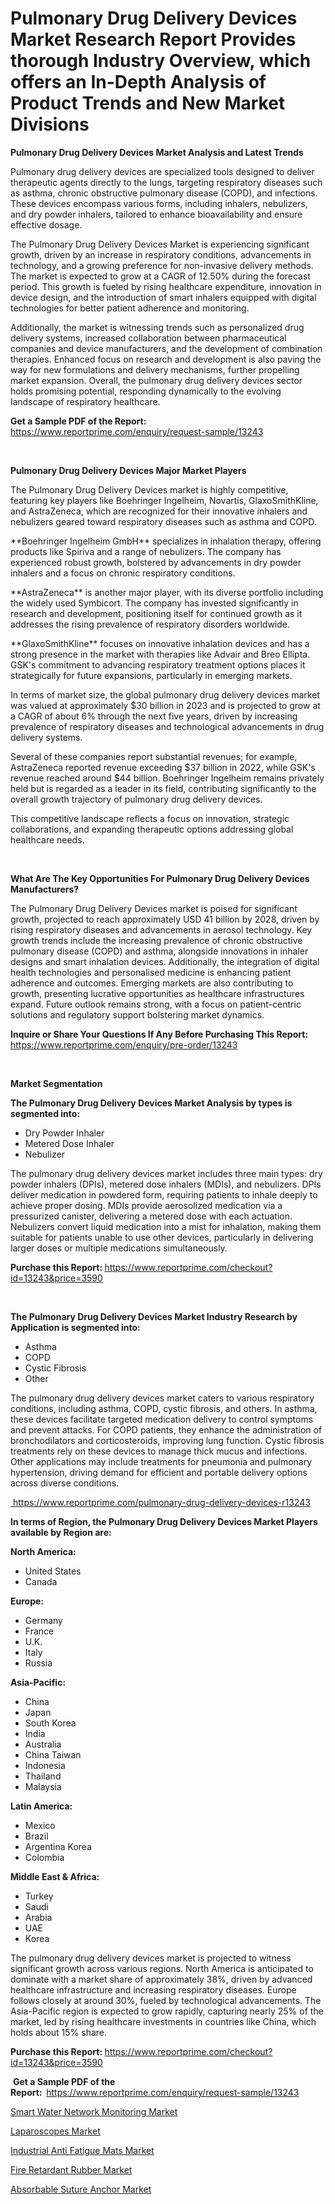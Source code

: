 <p><h1>Pulmonary Drug Delivery Devices Market Research Report Provides thorough Industry Overview, which offers an In-Depth Analysis of Product Trends and New Market Divisions</h1></p><p><strong>Pulmonary Drug Delivery Devices Market Analysis and Latest Trends</strong></p>
<p><p>Pulmonary drug delivery devices are specialized tools designed to deliver therapeutic agents directly to the lungs, targeting respiratory diseases such as asthma, chronic obstructive pulmonary disease (COPD), and infections. These devices encompass various forms, including inhalers, nebulizers, and dry powder inhalers, tailored to enhance bioavailability and ensure effective dosage.</p><p>The Pulmonary Drug Delivery Devices Market is experiencing significant growth, driven by an increase in respiratory conditions, advancements in technology, and a growing preference for non-invasive delivery methods. The market is expected to grow at a CAGR of 12.50% during the forecast period. This growth is fueled by rising healthcare expenditure, innovation in device design, and the introduction of smart inhalers equipped with digital technologies for better patient adherence and monitoring.</p><p>Additionally, the market is witnessing trends such as personalized drug delivery systems, increased collaboration between pharmaceutical companies and device manufacturers, and the development of combination therapies. Enhanced focus on research and development is also paving the way for new formulations and delivery mechanisms, further propelling market expansion. Overall, the pulmonary drug delivery devices sector holds promising potential, responding dynamically to the evolving landscape of respiratory healthcare.</p></p>
<p><strong>Get a Sample PDF of the Report:&nbsp;</strong> <a href="https://www.reportprime.com/enquiry/request-sample/13243?utm_campaign=96&utm_medium=2&utm_source=Github&utm_content=ia&utm_term=25112024&utm_id=pulmonary-drug-delivery-devices">https://www.reportprime.com/enquiry/request-sample/13243</a></p>
<p>&nbsp;</p>
<p><strong>Pulmonary Drug Delivery Devices Major Market Players</strong></p>
<p><p>The Pulmonary Drug Delivery Devices market is highly competitive, featuring key players like Boehringer Ingelheim, Novartis, GlaxoSmithKline, and AstraZeneca, which are recognized for their innovative inhalers and nebulizers geared toward respiratory diseases such as asthma and COPD.</p><p>**Boehringer Ingelheim GmbH** specializes in inhalation therapy, offering products like Spiriva and a range of nebulizers. The company has experienced robust growth, bolstered by advancements in dry powder inhalers and a focus on chronic respiratory conditions. </p><p>**AstraZeneca** is another major player, with its diverse portfolio including the widely used Symbicort. The company has invested significantly in research and development, positioning itself for continued growth as it addresses the rising prevalence of respiratory disorders worldwide.</p><p>**GlaxoSmithKline** focuses on innovative inhalation devices and has a strong presence in the market with therapies like Advair and Breo Ellipta. GSK's commitment to advancing respiratory treatment options places it strategically for future expansions, particularly in emerging markets.</p><p>In terms of market size, the global pulmonary drug delivery devices market was valued at approximately $30 billion in 2023 and is projected to grow at a CAGR of about 6% through the next five years, driven by increasing prevalence of respiratory diseases and technological advancements in drug delivery systems.</p><p>Several of these companies report substantial revenues; for example, AstraZeneca reported revenue exceeding $37 billion in 2022, while GSK's revenue reached around $44 billion. Boehringer Ingelheim remains privately held but is regarded as a leader in its field, contributing significantly to the overall growth trajectory of pulmonary drug delivery devices. </p><p>This competitive landscape reflects a focus on innovation, strategic collaborations, and expanding therapeutic options addressing global healthcare needs.</p></p>
<p>&nbsp;</p>
<p><strong>What Are The Key Opportunities For Pulmonary Drug Delivery Devices Manufacturers?</strong></p>
<p><p>The Pulmonary Drug Delivery Devices market is poised for significant growth, projected to reach approximately USD 41 billion by 2028, driven by rising respiratory diseases and advancements in aerosol technology. Key growth trends include the increasing prevalence of chronic obstructive pulmonary disease (COPD) and asthma, alongside innovations in inhaler designs and smart inhalation devices. Additionally, the integration of digital health technologies and personalised medicine is enhancing patient adherence and outcomes. Emerging markets are also contributing to growth, presenting lucrative opportunities as healthcare infrastructures expand. Future outlook remains strong, with a focus on patient-centric solutions and regulatory support bolstering market dynamics.</p></p>
<p><strong>Inquire or Share Your Questions If Any Before Purchasing This Report:</strong> <a href="https://www.reportprime.com/enquiry/pre-order/13243?utm_campaign=96&utm_medium=2&utm_source=Github&utm_content=ia&utm_term=25112024&utm_id=pulmonary-drug-delivery-devices">https://www.reportprime.com/enquiry/pre-order/13243</a></p>
<p>&nbsp;</p>
<p><strong>Market Segmentation</strong></p>
<p><strong>The Pulmonary Drug Delivery Devices Market Analysis by types is segmented into:</strong></p>
<p><ul><li>Dry Powder Inhaler</li><li>Metered Dose Inhaler</li><li>Nebulizer</li></ul></p>
<p><p>The pulmonary drug delivery devices market includes three main types: dry powder inhalers (DPIs), metered dose inhalers (MDIs), and nebulizers. DPIs deliver medication in powdered form, requiring patients to inhale deeply to achieve proper dosing. MDIs provide aerosolized medication via a pressurized canister, delivering a metered dose with each actuation. Nebulizers convert liquid medication into a mist for inhalation, making them suitable for patients unable to use other devices, particularly in delivering larger doses or multiple medications simultaneously.</p></p>
<p><strong>Purchase this Report:&nbsp;</strong><a href="https://www.reportprime.com/checkout?id=13243&price=3590&utm_campaign=96&utm_medium=2&utm_source=Github&utm_content=ia&utm_term=25112024&utm_id=pulmonary-drug-delivery-devices">https://www.reportprime.com/checkout?id=13243&price=3590</a></p>
<p>&nbsp;</p>
<p><strong>The Pulmonary Drug Delivery Devices Market Industry Research by Application is segmented into:</strong></p>
<p><ul><li>Asthma</li><li>COPD</li><li>Cystic Fibrosis</li><li>Other</li></ul></p>
<p><p>The pulmonary drug delivery devices market caters to various respiratory conditions, including asthma, COPD, cystic fibrosis, and others. In asthma, these devices facilitate targeted medication delivery to control symptoms and prevent attacks. For COPD patients, they enhance the administration of bronchodilators and corticosteroids, improving lung function. Cystic fibrosis treatments rely on these devices to manage thick mucus and infections. Other applications may include treatments for pneumonia and pulmonary hypertension, driving demand for efficient and portable delivery options across diverse conditions.</p></p>
<p><a href="https://www.reportprime.com/pulmonary-drug-delivery-devices-r13243?utm_campaign=96&utm_medium=2&utm_source=Github&utm_content=ia&utm_term=25112024&utm_id=pulmonary-drug-delivery-devices">&nbsp;https://www.reportprime.com/pulmonary-drug-delivery-devices-r13243</a></p>
<p><strong>In terms of Region, the Pulmonary Drug Delivery Devices Market Players available by Region are:</strong></p>
<p>
    <p> <strong> North America: </strong>
        <ul>
            <li>United States</li>
            <li>Canada</li>
        </ul>
        </p> 
    <p> <strong> Europe: </strong>
        <ul>
            <li>Germany</li>
            <li>France</li>
            <li>U.K.</li>
            <li>Italy</li>
            <li>Russia</li>
        </ul>
        </p> 
    <p> <strong> Asia-Pacific: </strong>
        <ul>
            <li>China</li>
            <li>Japan</li>
            <li>South Korea</li>
            <li>India</li>
            <li>Australia</li>
            <li>China Taiwan</li>
            <li>Indonesia</li>
            <li>Thailand</li>
            <li>Malaysia</li>
        </ul>
        </p> 
    <p> <strong> Latin America: </strong>
        <ul>
            <li>Mexico</li>
            <li>Brazil</li>
            <li>Argentina Korea</li>
            <li>Colombia</li>
        </ul>
        </p> 
    <p> <strong> Middle East & Africa: </strong>
        <ul>
            <li>Turkey</li>
            <li>Saudi</li>
            <li>Arabia</li>
            <li>UAE</li>
            <li>Korea</li>
        </ul>
    </p>
    </p>
<p><p>The pulmonary drug delivery devices market is projected to witness significant growth across various regions. North America is anticipated to dominate with a market share of approximately 38%, driven by advanced healthcare infrastructure and increasing respiratory diseases. Europe follows closely at around 30%, fueled by technological advancements. The Asia-Pacific region is expected to grow rapidly, capturing nearly 25% of the market, led by rising healthcare investments in countries like China, which holds about 15% share.</p></p>
<p><strong>Purchase this Report: </strong><a href="https://www.reportprime.com/checkout?id=13243&price=3590&utm_campaign=96&utm_medium=2&utm_source=Github&utm_content=ia&utm_term=25112024&utm_id=pulmonary-drug-delivery-devices">https://www.reportprime.com/checkout?id=13243&price=3590</a></p>
<p>&nbsp;<strong>Get a Sample PDF of the Report:&nbsp;&nbsp;</strong><a href="https://www.reportprime.com/enquiry/request-sample/13243?utm_campaign=96&utm_medium=2&utm_source=Github&utm_content=ia&utm_term=25112024&utm_id=pulmonary-drug-delivery-devices">https://www.reportprime.com/enquiry/request-sample/13243</a></p>
<p><strong></strong></p>
<p><p><a href="https://issuu.com/reportprime-2/docs/smart-water-network-monitoring-mark_7f8770f339bf71?utm_campaign=96&utm_medium=2&utm_source=Github&utm_content=ia&utm_term=25112024&utm_id=pulmonary-drug-delivery-devices">Smart Water Network Monitoring Market</a></p><p><a href="https://github.com/DianaWilson796/Market-Research-Report-List-1/blob/main/laparoscopes-market.md?utm_campaign=96&utm_medium=2&utm_source=Github&utm_content=ia&utm_term=25112024&utm_id=pulmonary-drug-delivery-devices">Laparoscopes Market</a></p><p><a href="https://www.linkedin.com/pulse/comprehensive-overview-industrial-anti-fatigue-mats-market-kvucc?utm_campaign=96&utm_medium=2&utm_source=Github&utm_content=ia&utm_term=25112024&utm_id=pulmonary-drug-delivery-devices">Industrial Anti Fatigue Mats Market</a></p><p><a href="https://www.linkedin.com/pulse/fire-retardant-rubber-market-size-2024-2031-cagr-142-focus-gdohe?utm_campaign=96&utm_medium=2&utm_source=Github&utm_content=ia&utm_term=25112024&utm_id=pulmonary-drug-delivery-devices">Fire Retardant Rubber Market</a></p><p><a href="https://github.com/luisem4tmccuan/Market-Research-Report-List-1/blob/main/absorbable-suture-anchor-market.md?utm_campaign=96&utm_medium=2&utm_source=Github&utm_content=ia&utm_term=25112024&utm_id=pulmonary-drug-delivery-devices">Absorbable Suture Anchor Market</a></p></p>